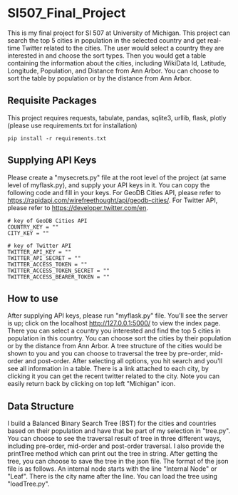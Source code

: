 # SI507_Final_Project

This is my final project for SI 507 at University of Michigan. This project can search the top 5 cities in population in the selected country and get real-time Twitter related to the cities. The user would select a country they are interested in and choose the sort types. Then you would get a table containing the information about the cities, including WikiData Id, Latitude, Longitude, Population, and Distance from Ann Arbor. You can choose to sort the table
by population or by the distance from Ann Arbor.

## Requisite Packages

This project requires requests, tabulate, pandas, sqlite3, urllib, flask, plotly (please use requirements.txt for installation)

```
pip install -r requirements.txt
```

## Supplying API Keys
Please create a "mysecrets.py" file at the root level of the project (at same level of myflask.py), and supply your API keys in it. You can copy the following code and fill in your keys. For GeoDB Cities API, please refer to https://rapidapi.com/wirefreethought/api/geodb-cities/. For Twitter API, please refer to https://developer.twitter.com/en.
```
# key of GeoDB Cities API
COUNTRY_KEY = ""
CITY_KEY = ""

# key of Twitter API
TWITTER_API_KEY = ""
TWITTER_API_SECRET = ""
TWITTER_ACCESS_TOKEN = ""
TWITTER_ACCESS_TOKEN_SECRET = ""
TWITTER_ACCESS_BEARER_TOKEN = ""
```
## How to use
After supplying API keys, please run "myflask.py" file. You'll see the server is up; click on the localhost http://127.0.0.1:5000/ to view the index page. There you can select a country you interested and find the top 5 cities in population in this country. You can choose sort the cities by their population or by the distance from Ann Arbor. 
A tree structure of the cities would be shown to you and you can choose to traversal the tree by pre-order, mid-order and post-order. After selecting all options, you hit search and you'll see all information in a table. There is a link attached to each city, by clicking it you can get the recent twitter related to the city. Note you can easily return back by clicking on top left "Michigan" icon.

## Data Structure
I build a Balanced Binary Search Tree (BST) for the cities and countries based on their population and have that be part of my selection in "tree.py". You can choose to see the traversal result of tree in three different ways, including pre-order, mid-order and post-order traversal. I also provide the printTree method which can print out the tree in string. After getting the tree, you can choose to save the tree in the json file. The format of the json file is as follows. An internal node starts with the line "Internal Node" or "Leaf". There is the city name after the line. You can load the tree using "loadTree.py".


